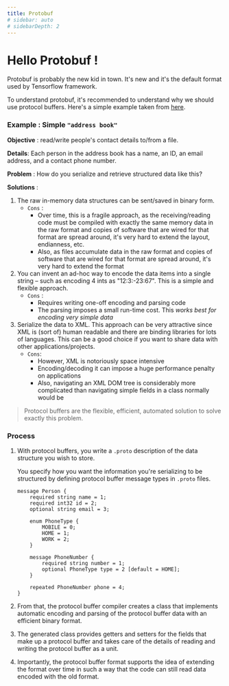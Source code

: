 ```yaml
---
title: Protobuf
# sidebar: auto
# sidebarDepth: 2
---
```


# Hello Protobuf !

Protobuf is probably the new kid in town. It's new and it's the default format used by Tensorflow framework.


To understand protobuf, it's recommended to understand why we should use protocol buffers. Here's a simple example taken from [here](https://developers.google.com/protocol-buffers/docs/cpptutorial).

### Example : Simple `"address book"`

**Objective** : read/write people's contact details to/from a file. 

**Details**: Each person in the address book has a name, an ID, an email address, and a contact phone number.

**Problem** : How do you serialize and retrieve structured data like this? 

**Solutions** : 
1. The raw in-memory data structures can be sent/saved in binary form. 
    * `Cons` : 
        * Over time, this is a fragile approach, as the receiving/reading code must be compiled with exactly the same memory data in the raw format and copies of software that are wired for that format are spread around, it's very hard to extend the layout, endianness, etc. 
        * Also, as files accumulate data in the raw format and copies of software that are wired for that format are spread around, it's very hard to extend the format
1. You can invent an ad-hoc way to encode the data items into a single string – such as encoding 4 ints as "12:3:-23:67". This is a simple and flexible approach.
    * `Cons` :
        * Requires writing one-off encoding and parsing code
        * The parsing imposes a small run-time cost. This *works best for encoding very simple data*
1. Serialize the data to XML. This approach can be very attractive since XML is (sort of) human readable and there are binding libraries for lots of languages. This can be a good choice if you want to share data with other applications/projects. 
    * `Cons`:
        * However, XML is notoriously space intensive
        * Encoding/decoding it can impose a huge performance penalty on applications
        * Also, navigating an XML DOM tree is considerably more complicated than navigating simple fields in a class normally would be

> Protocol buffers are the flexible, efficient, automated solution to solve exactly this problem. 

### Process
1. With protocol buffers, you write a `.proto` description of the data structure you wish to store. 

    You specify how you want the information you're serializing to be structured by defining protocol buffer message types in `.proto` files.

    ```protbuf
    message Person {
        required string name = 1;
        required int32 id = 2;
        optional string email = 3;

        enum PhoneType {
            MOBILE = 0;
            HOME = 1;
            WORK = 2;
        }

        message PhoneNumber {
            required string number = 1;
            optional PhoneType type = 2 [default = HOME];
        }

        repeated PhoneNumber phone = 4;
    }
    ```

2. From that, the protocol buffer compiler creates a class that implements automatic encoding and parsing of the protocol buffer data with an efficient binary format. 
3. The generated class provides getters and setters for the fields that make up a protocol buffer and takes care of the details of reading and writing the protocol buffer as a unit. 
4. Importantly, the protocol buffer format supports the idea of extending the format over time in such a way that the code can still read data encoded with the old format.



